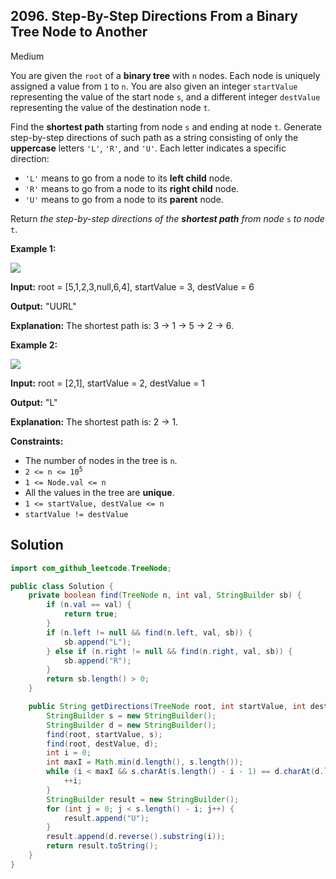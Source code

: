## 2096\. Step-By-Step Directions From a Binary Tree Node to Another

Medium

You are given the `root` of a **binary tree** with `n` nodes. Each node is uniquely assigned a value from `1` to `n`. You are also given an integer `startValue` representing the value of the start node `s`, and a different integer `destValue` representing the value of the destination node `t`.

Find the **shortest path** starting from node `s` and ending at node `t`. Generate step-by-step directions of such path as a string consisting of only the **uppercase** letters `'L'`, `'R'`, and `'U'`. Each letter indicates a specific direction:

*   `'L'` means to go from a node to its **left child** node.
*   `'R'` means to go from a node to its **right child** node.
*   `'U'` means to go from a node to its **parent** node.

Return _the step-by-step directions of the **shortest path** from node_ `s` _to node_ `t`.

**Example 1:**

![](https://assets.leetcode.com/uploads/2021/11/15/eg1.png)

**Input:** root = [5,1,2,3,null,6,4], startValue = 3, destValue = 6

**Output:** "UURL"

**Explanation:** The shortest path is: 3 → 1 → 5 → 2 → 6. 

**Example 2:**

![](https://assets.leetcode.com/uploads/2021/11/15/eg2.png)

**Input:** root = [2,1], startValue = 2, destValue = 1

**Output:** "L"

**Explanation:** The shortest path is: 2 → 1. 

**Constraints:**

*   The number of nodes in the tree is `n`.
*   <code>2 <= n <= 10<sup>5</sup></code>
*   `1 <= Node.val <= n`
*   All the values in the tree are **unique**.
*   `1 <= startValue, destValue <= n`
*   `startValue != destValue`

## Solution

```java
import com_github_leetcode.TreeNode;

public class Solution {
    private boolean find(TreeNode n, int val, StringBuilder sb) {
        if (n.val == val) {
            return true;
        }
        if (n.left != null && find(n.left, val, sb)) {
            sb.append("L");
        } else if (n.right != null && find(n.right, val, sb)) {
            sb.append("R");
        }
        return sb.length() > 0;
    }

    public String getDirections(TreeNode root, int startValue, int destValue) {
        StringBuilder s = new StringBuilder();
        StringBuilder d = new StringBuilder();
        find(root, startValue, s);
        find(root, destValue, d);
        int i = 0;
        int maxI = Math.min(d.length(), s.length());
        while (i < maxI && s.charAt(s.length() - i - 1) == d.charAt(d.length() - i - 1)) {
            ++i;
        }
        StringBuilder result = new StringBuilder();
        for (int j = 0; j < s.length() - i; j++) {
            result.append("U");
        }
        result.append(d.reverse().substring(i));
        return result.toString();
    }
}
```